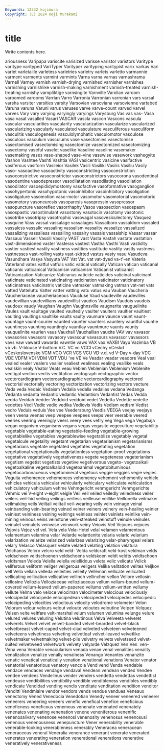 ```yaml
---
Keywords: 12332 kojimura
Copyright: (C) 2024 Koji Murakami
---
```


# title

Write contents here.



ariousness Varipapa variscite varisized
varisse varistor varistors Varitype varitype varityped VariTyper Varityper varityping varitypist
varix varkas Varl varlet varletaille varletess varletries varletry varlets varletto
varmannie varment varments varmint varmints Varna varna varnas varnashrama Varnell
Varney varnish varnish-drying varnished varnisher varnishes varnishing varnishlike varnish-making varnishment
varnish-treated varnish-treating varnishy varnpliktige varnsingite Varnville Varolian varoom varoomed varooms
Varrian Varro Varronia Varronian varronian vars varsal varsha varsiter varsities
varsity Varsovian varsoviana varsovienne vartabed Varuna varuna Varuni varus varuses
varve varve-count varved varvel varves Vary vary varying varyingly varyings
Varysburg Vas vas vas- Vasa vasa vasal vasalled Vasari VASCAR
vascla vascon Vascons vascula vascular vascularities vascularity vascularization vascularize vascularized
vascularizing vascularly vasculated vasculature vasculiferous vasculiform vasculitis vasculogenesis vasculolymphatic vasculomotor
vasculose vasculous vasculum vasculums vase vasectomies vasectomise vasectomised vasectomising vasectomize
vasectomized vasectomizing vasectomy vaseful vaselet vaselike Vaseline vaseline vasemaker vasemaking
vases vase-shaped vase-vine vasewise vasework vashegyite Vashon Vashtee Vashti Vashtia
VASI vasicentric vasicine vasifactive vasiferous vasiform Vasileior Vasilek Vasili Vasiliki
Vasilis Vasiliu Vasily vaso- vasoactive vasoactivity vasoconstricting vasoconstriction vasoconstrictive vasoconstrictor
vasoconstrictors vasocorona vasodentinal vasodentine vasodepressor vasodilatation vasodilating vasodilation vasodilator vasoepididymostomy
vasofactive vasoformative vasoganglion vasohypertonic vasohypotonic vasoinhibitor vasoinhibitory vasoligation vasoligature vasomotion
vaso-motor vasomotor vasomotorial vasomotoric vasomotory vasoneurosis vasoparesis vasopressin vasopressor vasopuncture
vasoreflex vasorrhaphy Vasos vasosection vasospasm vasospastic vasostimulant vasostomy vasotocin vasotomy
vasotonic vasotribe vasotripsy vasotrophic vasovagal vasovesiculectomy Vasquez vasquine Vass vassal
vassalage vassalages Vassalboro vassaldom vassaled vassaless vassalic vassaling vassalism vassality
vassalize vassalized vassalizing vassalless vassalling vassalry vassals vassalship Vassar vassar
Vassaux Vassell Vassili Vassily VAST vast Vasta Vastah vastate vastation
vast-dimensioned vaster Vasteras vastest Vastha Vasthi Vasti vastidity vastier vastiest
vastily vastiness vastities vastitude vastity vastly vastness vastnesses vast-rolling vasts
vast-skirted vastus vasty vasu Vasudeva Vasundhara Vasya Vasyuta VAT Vat
Vat. vat vat-dyed va-t'-en Vateria Vaterland vates vatful vatfuls vatic
vatical vatically Vatican vatican vaticanal vaticanic vaticanical Vaticanism vaticanism Vaticanist
vaticanist Vaticanization Vaticanize Vaticanus vaticide vaticides vaticinal vaticinant vaticinate vaticinated
vaticinating vaticination vaticinator vaticinatory vaticinatress vaticinatrix vaticine vatmaker vatmaking vatman
vat-net vats vatted Vatteluttu Vatter vatter vatting vatu vatus vau
Vauban Vaucheria Vaucheriaceae vaucheriaceous Vaucluse Vaud vaudeville vaudevilles vaudevillian vaudevillians
vaudevillist vaudios Vaudism Vaudois vaudois vaudoux vaudy Vaughan Vaughn Vaughnsville
vaugnerite vauguelinite Vaules vault vaultage vaulted vaultedly vaulter vaulters vaultier
vaultiest vaulting vaultings vaultlike vaults vaulty vaumure vaunce vaunt vaunt-
vauntage vaunt-courier vaunted vaunter vaunters vauntery vauntful vauntie vauntiness vaunting
vauntingly vauntlay vauntmure vaunts vaunty vauquelinite vaurien vaus Vauxhall Vauxhallian
vauxite VAV vav vavasor vavasories vavasors vavasory vavasour vavasours vavassor
vavassors vavs vaw vaward vawards vawntie vaws VAX vax VAXBI
Vayu Vazimba VB vb vb. V-blouse V-bottom V.C. VC vc
VCCI vCechy vCeskd vCeskoslovensko VCM VCO VCR VCS VCU VD
v.d. vd V-Day v-day VDC VDE VDFM VDI VDM VDT
VDU 've VE Ve Veadar veadar veadore Veal veal vealed
vealer vealers vealier vealiest vealiness vealing veallike veals vealskin vealy
Veator Veats veau Veblen Veblenian Veblenism Veblenite vectigal vection vectis
vectitation vectograph vectographic vector vectorcardiogram vectorcardiographic vectorcardiography vectored vectorial vectorially
vectoring vectorization vectorizing vectors vecture Veda veda Vedaic Vedaism Vedalia
vedalia vedalias vedana Vedanga Vedanta vedanta Vedantic vedantic Vedantism Vedantist
Vedas Vedda vedda Veddah Vedder Veddoid veddoid vedet Vedetta Vedette
vedette vedettes Vedi Vedic vedic vedika Vediovis Vedis Vedism vedism
Vedist vedro Veduis veduis Vee vee Veedersburg Veedis VEEGA veejay
veejays veen veena veenas veep veepee veepees veeps veer veerable
veered veeries veering veeringly veers veery vees vefry veg Vega
vega Vegabaja vegan veganism veganisms vegans vegas vegasite vegeculture vegetability
vegetable vegetable-eating vegetable-feeding vegetable-growing vegetablelike vegetables vegetablewise vegetablize vegetably vegetal
vegetalcule vegetality vegetant vegetarian vegetarianism vegetarianisms vegetarians vegetate vegetated vegetates
vegetating vegetation vegetational vegetationally vegetationless vegetation-proof vegetations vegetative vegetatively vegetativeness
vegete vegeteness vegeterianism vegetism vegetist vegetists vegetive vegetivorous vegeto- vegetoalkali
vegetoalkaline vegetoalkaloid vegetoanimal vegetobituminous vegetocarbonaceous vegetomineral vegetous veggie veggies vegie
vegies Veguita vehemence vehemences vehemency vehement vehemently vehicle vehicles vehicula
vehicular vehicularly vehiculary vehiculate vehiculation vehiculatory vehiculum vehme Vehmgericht vehmgericht
Vehmgerichte Vehmic vei V-eight v-eight veigle Veii veil veiled veiledly
veiledness veiler veilers veil-hid veiling veilings veilless veilleuse veillike Veillonella
veilmaker veilmaking veils Veiltail veiltail veil-wearing veily vein veinage veinal
veinbanding vein-bearing veined veiner veiners veinery vein-healing veinier veiniest veininess
veining veinings veinless veinlet veinlets veinlike vein-mining veinous veins veinstone
vein-streaked veinstuff veinule veinules veinulet veinulets veinwise veinwork veiny Veiovis
Veit Vejoces vejoces Vejovis Vejoz vel vel. Vela vela Vela-Hotel
velal velamen velamentous velamentum velamina velar Velarde velardenite velaria velaric
velarium velarization velarize velarized velarizes velarizing velar-pharyngeal velars velary Velasco
Velasquez velate velated velating velation velatura Velchanos Velcro velcro veld
veld- Velda veldcraft veld-kost veldman velds veldschoen veldschoenen veldschoens veldskoen
veldt veldts veldtschoen veldtsman Veleda Velella velella velellidous veleta velic
velicate Velick veliferous veliform veliger veligerous veligers Velika velitation velites
Veljkov vell Vella vellala velleda velleities velleity Velleman vellicate vellicated
vellicating vellication vellicative vellinch vellincher vellon Vellore vellosin vellosine Vellozia
Velloziaceae velloziaceous vellum vellum-bound vellum-covered vellum-leaved vellum-papered vellums vellum-written vellumy
vellute Velma velo veloce velociman velocimeter velocious velociously velocipedal velocipede
velocipedean velocipeded velocipedes velocipedic velocipeding velocities velocitous velocity velodrome velometer
Velon Velorum velour velours velout veloute veloutes veloutine Velpen Velquez
Velsen velte veltfare velt-marshal velum velumen velumina velunge velure velured
velures veluring Velutina velutinous Velva Velveeta velveret velverets Velvet velvet
velvet-banded velvet-bearded velvet-black velvetbreast velvet-caped velvet-clad velveted velveteen velveteened velveteens
velvetiness velveting velvetleaf velvet-leaved velvetlike velvetmaker velvetmaking velvet-pile velvetry velvets
velvetseed velvet-suited velvetweed velvetwork velvety velyarde Velzquez Ven Ven. ven-
Vena vena Venable venacularism venada venae venal venalities venality venalization
venalize venally venalness Venango Venantes venanzite venatic venatical venatically venation
venational venations Venator venator venatorial venatorious venatory vencola Vend vend
Venda vendable vendace vendaces vendage vendaval Vendean vendean vended Vendee
vendee vendees Vendelinus vender venders vendetta vendettas vendettist vendeuse vendibilities
vendibility vendible vendibleness vendibles vendibly vendicate Vendidad vending vendis venditate
venditation vendition venditor Venditti Vendmiaire vendor vendors vends vendue vendues
Veneaux venectomy Vened Venedocia Venedotian Venedy veneer veneered veneerer veneerers
veneering veneers venefic venefical venefice veneficious veneficness veneficous venemous venenate
venenated venenately venenates venenating venenation venene veneniferous venenific venenosalivary venenose
venenosi venenosity venenosus venenosusi venenous venenousness venepuncture Vener venerability venerable
venerable-looking venerableness venerably Veneracea veneracean veneraceous veneral Veneralia venerance venerant
venerate venerated venerates venerating veneration venerational venerations venerative veneratively venerativeness

